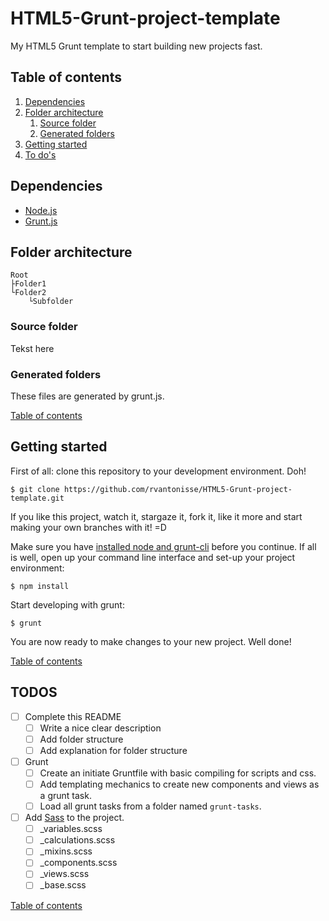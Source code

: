 # HTML5-Grunt-project-template

My HTML5 Grunt template to start building new projects fast.

## Table of contents

1. [Dependencies](#dependencies)
2. [Folder architecture](#folder-architecture)
	1. [Source folder](#source-folder)
	2. [Generated folders](#generated-folders)
3. [Getting started](#getting-started)
4. [To do's](#todos)

## Dependencies

* [Node.js](http://nodejs.org/)
* [Grunt.js](http://gruntjs.com/getting-started)

## Folder architecture

		
	Root
	├Folder1
	└Folder2
		└Subfolder
	

### Source folder

Tekst here

### Generated folders

These files are generated by grunt.js.

[Table of contents](#table-of-contents)

## Getting started

First of all: clone this repository to your development environment. Doh!

	$ git clone https://github.com/rvantonisse/HTML5-Grunt-project-template.git

If you like this project, watch it, stargaze it, fork it, like it more and start making your own branches with it! =D

Make sure you have [installed node and grunt-cli](#Dependencies) before you continue. If all is well, open up your command line interface and set-up your project environment:

	$ npm install

Start developing with grunt:

	$ grunt

You are now ready to make changes to your new project. Well done!

[Table of contents](#table-of-contents)

## TODOS

<!-- List -->
* [ ] Complete this README
	* [ ] Write a nice clear description
	* [ ] Add folder structure
	* [ ] Add explanation for folder structure
* [ ] Grunt
	* [ ] Create an initiate Gruntfile with basic compiling for scripts and css.
	* [ ] Add templating mechanics to create new components and views as a grunt task.
	* [ ] Load all grunt tasks from a folder named `grunt-tasks`.
* [ ] Add [Sass](http://sass-lang.com/) to the project.
	* [ ] _variables.scss
	* [ ] _calculations.scss
	* [ ] _mixins.scss
	* [ ] _components.scss
	* [ ] _views.scss
	* [ ] _base.scss

<!-- /List -->

[Table of contents](#table-of-contents)

